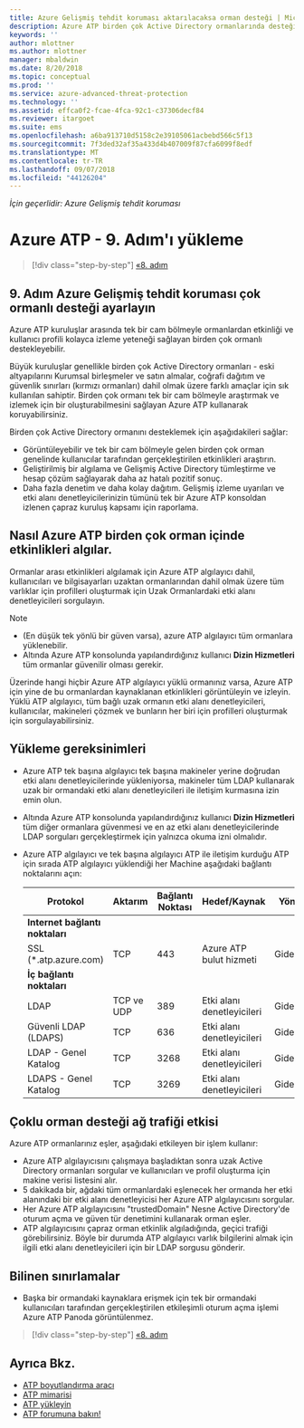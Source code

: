 ```yaml
---
title: Azure Gelişmiş tehdit koruması aktarılacaksa orman desteği | Microsoft Docs
description: Azure ATP birden çok Active Directory ormanlarında desteği ayarlama yapma.
keywords: ''
author: mlottner
ms.author: mlottner
manager: mbaldwin
ms.date: 8/20/2018
ms.topic: conceptual
ms.prod: ''
ms.service: azure-advanced-threat-protection
ms.technology: ''
ms.assetid: effca0f2-fcae-4fca-92c1-c37306decf84
ms.reviewer: itargoet
ms.suite: ems
ms.openlocfilehash: a6ba913710d5158c2e39105061acbebd566c5f13
ms.sourcegitcommit: 7f3ded32af35a433d4b407009f87cfa6099f8edf
ms.translationtype: MT
ms.contentlocale: tr-TR
ms.lasthandoff: 09/07/2018
ms.locfileid: "44126204"
---
```

*İçin geçerlidir: Azure Gelişmiş tehdit koruması*

# <a name="install-azure-atp---step-9"></a>Azure ATP - 9. Adım'ı yükleme

>[!div class="step-by-step"]
[«8. adım](install-atp-step8-samr.md)

## <a name="step-9--set-up-azure-advanced-threat-protection-multi-forest-support"></a>9. Adım  Azure Gelişmiş tehdit koruması çok ormanlı desteği ayarlayın

Azure ATP kuruluşlar arasında tek bir cam bölmeyle ormanlardan etkinliği ve kullanıcı profili kolayca izleme yeteneği sağlayan birden çok ormanlı destekleyebilir. 

Büyük kuruluşlar genellikle birden çok Active Directory ormanları - eski altyapılarını Kurumsal birleşmeler ve satın almalar, coğrafi dağıtım ve güvenlik sınırları (kırmızı ormanları) dahil olmak üzere farklı amaçlar için sık kullanılan sahiptir. Birden çok ormanı tek bir cam bölmeyle araştırmak ve izlemek için bir oluşturabilmesini sağlayan Azure ATP kullanarak koruyabilirsiniz.

Birden çok Active Directory ormanını desteklemek için aşağıdakileri sağlar:
-   Görüntüleyebilir ve tek bir cam bölmeyle gelen birden çok orman genelinde kullanıcılar tarafından gerçekleştirilen etkinlikleri araştırın. 
-   Geliştirilmiş bir algılama ve Gelişmiş Active Directory tümleştirme ve hesap çözüm sağlayarak daha az hatalı pozitif sonuç. 
-   Daha fazla denetim ve daha kolay dağıtım. Gelişmiş izleme uyarıları ve etki alanı denetleyicilerinizin tümünü tek bir Azure ATP konsoldan izlenen çapraz kuruluş kapsamı için raporlama.


## <a name="how-azure-atp-detects-activities-across-multiple-forests"></a>Nasıl Azure ATP birden çok orman içinde etkinlikleri algılar. 

Ormanlar arası etkinlikleri algılamak için Azure ATP algılayıcı dahil, kullanıcıları ve bilgisayarları uzaktan ormanlarından dahil olmak üzere tüm varlıklar için profilleri oluşturmak için Uzak Ormanlardaki etki alanı denetleyicileri sorgulayın. 

> [!NOTE]
> - (En düşük tek yönlü bir güven varsa), azure ATP algılayıcı tüm ormanlara yüklenebilir.
> - Altında Azure ATP konsolunda yapılandırdığınız kullanıcı **Dizin Hizmetleri** tüm ormanlar güvenilir olması gerekir.


Üzerinde hangi hiçbir Azure ATP algılayıcı yüklü ormanınız varsa, Azure ATP için yine de bu ormanlardan kaynaklanan etkinlikleri görüntüleyin ve izleyin. Yüklü ATP algılayıcı, tüm bağlı uzak ormanın etki alanı denetleyicileri, kullanıcılar, makineleri çözmek ve bunların her biri için profilleri oluşturmak için sorgulayabilirsiniz. 

## <a name="installation-requirements"></a>Yükleme gereksinimleri 

-   Azure ATP tek başına algılayıcı tek başına makineler yerine doğrudan etki alanı denetleyicilerinde yükleniyorsa, makineler tüm LDAP kullanarak uzak bir ormandaki etki alanı denetleyicileri ile iletişim kurmasına izin emin olun. 
- Altında Azure ATP konsolunda yapılandırdığınız kullanıcı **Dizin Hizmetleri** tüm diğer ormanlara güvenmesi ve en az etki alanı denetleyicilerinde LDAP sorguları gerçekleştirmek için yalnızca okuma izni olmalıdır.

- Azure ATP algılayıcı ve tek başına algılayıcı ATP ile iletişim kurduğu ATP için sırada ATP algılayıcı yüklendiği her Machine aşağıdaki bağlantı noktalarını açın:

 
  |Protokol|Aktarım|Bağlantı Noktası|Hedef/Kaynak|Yön|
  |----|----|----|----|----|
  |**Internet bağlantı noktaları**||||
  |SSL (*.atp.azure.com)|TCP|443|Azure ATP bulut hizmeti|Giden|
  |**İç bağlantı noktaları**||||           
  |LDAP|TCP ve UDP|389|Etki alanı denetleyicileri|Giden|
  |Güvenli LDAP (LDAPS)|TCP|636|Etki alanı denetleyicileri|Giden|
  |LDAP - Genel Katalog|TCP|3268|Etki alanı denetleyicileri|Giden|
  |LDAPS - Genel Katalog|TCP|3269|Etki alanı denetleyicileri|Giden|


## <a name="multi-forest-support-network-traffic-impact"></a>Çoklu orman desteği ağ trafiği etkisi 

Azure ATP ormanlarınız eşler, aşağıdaki etkileyen bir işlem kullanır:

-   Azure ATP algılayıcısını çalışmaya başladıktan sonra uzak Active Directory ormanları sorgular ve kullanıcıları ve profil oluşturma için makine verisi listesini alır.
-   5 dakikada bir, ağdaki tüm ormanlardaki eşlenecek her ormanda her etki alanındaki bir etki alanı denetleyicisi her Azure ATP algılayıcısını sorgular.
-   Her Azure ATP algılayıcısını "trustedDomain" Nesne Active Directory'de oturum açma ve güven tür denetimini kullanarak orman eşler.
-   ATP algılayıcısını çapraz orman etkinlik algıladığında, geçici trafiği görebilirsiniz. Böyle bir durumda ATP algılayıcı varlık bilgilerini almak için ilgili etki alanı denetleyicileri için bir LDAP sorgusu gönderir. 

## <a name="known-limitations"></a>Bilinen sınırlamalar
-   Başka bir ormandaki kaynaklara erişmek için tek bir ormandaki kullanıcıları tarafından gerçekleştirilen etkileşimli oturum açma işlemi Azure ATP Panoda görüntülenmez.


>[!div class="step-by-step"]
[«8. adım](install-atp-step8-samr.md)


## <a name="see-also"></a>Ayrıca Bkz.
- [ATP boyutlandırma aracı](http://aka.ms/aatpsizingtool)
- [ATP mimarisi](atp-architecture.md)
- [ATP yükleyin](install-atp-step1.md)
- [ATP forumuna bakın!](https://aka.ms/azureatpcommunity)

